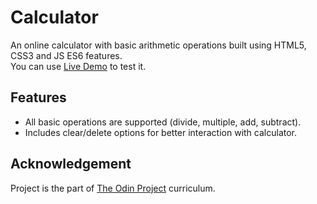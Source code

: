 # Calculator
An online calculator with basic arithmetic operations built using HTML5, CSS3 and JS ES6 features.\
You can use [Live Demo](https://kyrylomukha.github.io/calculator/) to test it.

## Features
- All basic operations are supported (divide, multiple, add, subtract).
- Includes clear/delete options for better interaction with calculator.

## Acknowledgement
Project is the part of [The Odin Project](https://www.theodinproject.com/) curriculum.